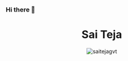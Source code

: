 ### Hi there 👋

<h1 align="center">Sai Teja</h1>
<p align="center"> <img src="https://komarev.com/ghpvc/?username=saitejagvt&label=Profile%20views&color=23db14&style=flat" alt="saitejagvt" /> </p>

<!--
**saitejagvt/SaiTejaGvt** is a ✨ _special_ ✨ repository because its `README.md` (this file) appears on your GitHub profile.

Here are some ideas to get you started:

- 🔭 I’m currently working on ...
- 🌱 I’m currently learning ...
- 👯 I’m looking to collaborate on ...
- 🤔 I’m looking for help with ...
- 💬 Ask me about ...
- 📫 How to reach me: ...
- 😄 Pronouns: ...
- ⚡ Fun fact: ...
-->
